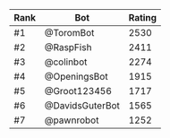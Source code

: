 Rank|Bot|Rating
---|---|---
#1|@ToromBot|2530
#2|@RaspFish|2411
#3|@colinbot|2274
#4|@OpeningsBot|1915
#5|@Groot123456|1717
#6|@DavidsGuterBot|1565
#7|@pawnrobot|1252
